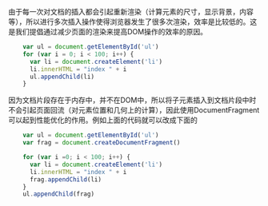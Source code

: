 由于每一次对文档的插入都会引起重新渲染（计算元素的尺寸，显示背景，内容等），所以进行多次插入操作使得浏览器发生了很多次渲染，效率是比较低的。这是我们提倡通过减少页面的渲染来提高DOM操作的效率的原因。
```js
    var ul = document.getElementById('ul')
    for (var i = 0; i < 100; i++) {
      var li = document.createElement('li')
      li.innerHTML = "index " + i
      ul.appendChild(li)
    }
```

因为文档片段存在于内存中，并不在DOM中，所以将子元素插入到文档片段中时不会引起页面回流（对元素位置和几何上的计算），因此使用DocumentFragment可以起到性能优化的作用。例如上面的代码就可以改成下面的
```js
    var ul = document.getElementById('ul')
    var frag = document.createDocumentFragment()

    for (var i =0; i < 100; i++) {
      var li = document.createElement('li')
      li.innerHTML = "index " + i    
      frag.appendChild(li)  
    }
    ul.appendChild(frag)
```